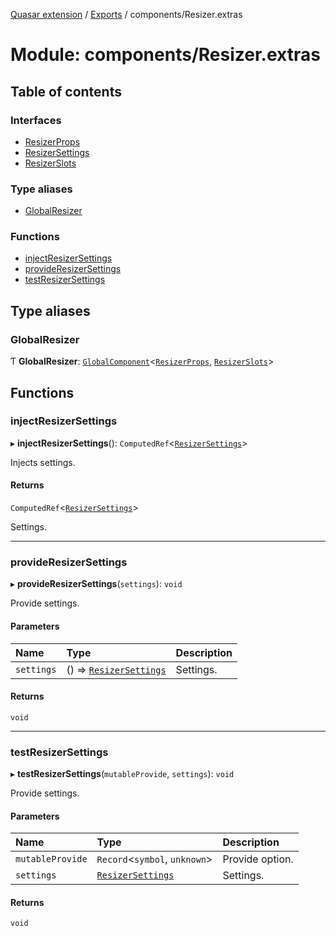 [Quasar extension](../index.md) / [Exports](../modules.md) / components/Resizer.extras

# Module: components/Resizer.extras

## Table of contents

### Interfaces

- [ResizerProps](../interfaces/components_Resizer_extras.ResizerProps.md)
- [ResizerSettings](../interfaces/components_Resizer_extras.ResizerSettings.md)
- [ResizerSlots](../interfaces/components_Resizer_extras.ResizerSlots.md)

### Type aliases

- [GlobalResizer](components_Resizer_extras.md#globalresizer)

### Functions

- [injectResizerSettings](components_Resizer_extras.md#injectresizersettings)
- [provideResizerSettings](components_Resizer_extras.md#provideresizersettings)
- [testResizerSettings](components_Resizer_extras.md#testresizersettings)

## Type aliases

### GlobalResizer

Ƭ **GlobalResizer**: [`GlobalComponent`](../interfaces/components_api.GlobalComponent.md)<[`ResizerProps`](../interfaces/components_Resizer_extras.ResizerProps.md), [`ResizerSlots`](../interfaces/components_Resizer_extras.ResizerSlots.md)\>

## Functions

### injectResizerSettings

▸ **injectResizerSettings**(): `ComputedRef`<[`ResizerSettings`](../interfaces/components_Resizer_extras.ResizerSettings.md)\>

Injects settings.

#### Returns

`ComputedRef`<[`ResizerSettings`](../interfaces/components_Resizer_extras.ResizerSettings.md)\>

Settings.

___

### provideResizerSettings

▸ **provideResizerSettings**(`settings`): `void`

Provide settings.

#### Parameters

| Name | Type | Description |
| :------ | :------ | :------ |
| `settings` | () => [`ResizerSettings`](../interfaces/components_Resizer_extras.ResizerSettings.md) | Settings. |

#### Returns

`void`

___

### testResizerSettings

▸ **testResizerSettings**(`mutableProvide`, `settings`): `void`

Provide settings.

#### Parameters

| Name | Type | Description |
| :------ | :------ | :------ |
| `mutableProvide` | `Record`<`symbol`, `unknown`\> | Provide option. |
| `settings` | [`ResizerSettings`](../interfaces/components_Resizer_extras.ResizerSettings.md) | Settings. |

#### Returns

`void`
